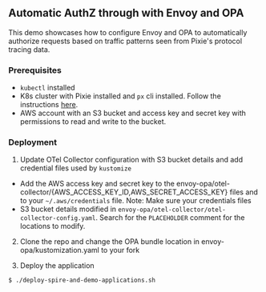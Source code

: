 ## Automatic AuthZ through with Envoy and OPA

This demo showcases how to configure Envoy and OPA to automatically authorize requests based on traffic patterns seen from Pixie's protocol tracing data.

### Prerequisites
- `kubectl` installed
- K8s cluster with Pixie installed and `px` cli installed. Follow the instructions [here](https://docs.px.dev/installing-pixie/install-schemes/cli/).
- AWS account with an S3 bucket and access key and secret key with permissions to read and write to the bucket.


### Deployment
1. Update OTel Collector configuration with S3 bucket details and add credential files used by `kustomize`
- Add the AWS access key and secret key to the envoy-opa/otel-collector/{AWS_ACCESS_KEY_ID,AWS_SECRET_ACCESS_KEY} files and to your `~/.aws/credentials` file. Note: Make sure your credentials files 
- S3 bucket details modified in `envoy-opa/otel-collector/otel-collector-config.yaml`. Search for the `PLACEHOLDER` comment for the locations to modify.

2. Clone the repo and change the OPA bundle location in envoy-opa/kustomization.yaml to your fork

3. Deploy the application
```bash
$ ./deploy-spire-and-demo-applications.sh
```
